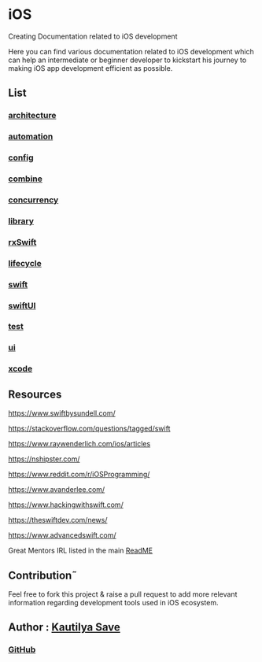 # iOS

Creating Documentation related to iOS development

Here you can find various documentation related to iOS development which can help an intermediate or beginner developer to kickstart his journey to making iOS app development efficient as possible.

## List

###  [architecture](ReadMe_architecture.md)

### [automation](README_automation.md)

### [config](README_config)

### [combine](README_combine.md)

### [concurrency](README_concurrency.md)

### [library](README_library.md)

### [rxSwift](README_rxSwift.md)

### [lifecycle](README_lifecycle.md)

### [swift](README_swift.md)

### [swiftUI](README_swiftUI.mdREADME_swiftUI.md)

### [test](README_test.md)

### [ui](README_ui.md)

### [xcode](README_xcode.md)


## Resources

https://www.swiftbysundell.com/

https://stackoverflow.com/questions/tagged/swift

https://www.raywenderlich.com/ios/articles

https://nshipster.com/

https://www.reddit.com/r/iOSProgramming/

https://www.avanderlee.com/

https://www.hackingwithswift.com/

https://theswiftdev.com/news/

https://www.advancedswift.com/

Great Mentors IRL listed in the main [ReadME](README.md)

## Contribution˜

Feel free to fork this project & raise a pull request to add more relevant information regarding development tools used in iOS ecosystem.

## Author : [Kautilya Save](https://kautilya.design/)

### [GitHub](https://github.com/SensehacK)

